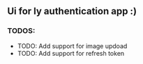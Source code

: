 ## Ui for ly authentication app :)

### TODOS:

- TODO: Add support for image updoad
- TODO: Add support for refresh token
